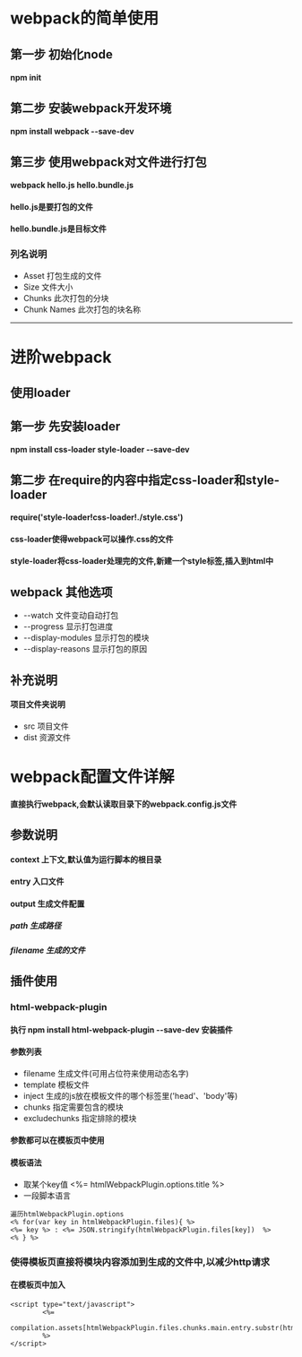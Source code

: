 # webpack的简单使用

## 第一步 初始化node

#### npm init 

## 第二步 安装webpack开发环境

#### npm install webpack --save-dev

## 第三步 使用webpack对文件进行打包

#### webpack hello.js hello.bundle.js
#### hello.js是要打包的文件
#### hello.bundle.js是目标文件

### 列名说明
- Asset 打包生成的文件
- Size 文件大小
- Chunks 此次打包的分块
- Chunk Names 此次打包的块名称

-----------------------------------------------------------

# 进阶webpack

## 使用loader

## 第一步 先安装loader

#### npm install css-loader style-loader --save-dev

## 第二步 在require的内容中指定css-loader和style-loader

#### require('style-loader!css-loader!./style.css')

#### css-loader使得webpack可以操作.css的文件

#### style-loader将css-loader处理完的文件,新建一个style标签,插入到html中

## webpack 其他选项

- --watch 文件变动自动打包
- --progress 显示打包进度
- --display-modules 显示打包的模块
- --display-reasons 显示打包的原因

## 补充说明

#### 项目文件夹说明
- src 项目文件
- dist 资源文件

# webpack配置文件详解

#### 直接执行webpack,会默认读取目录下的webpack.config.js文件

## 参数说明

#### context 上下文,默认值为运行脚本的根目录
#### entry 入口文件
#### output 生成文件配置
##### path 生成路径
##### filename 生成的文件

## 插件使用

### html-webpack-plugin

#### 执行 npm install html-webpack-plugin --save-dev 安装插件

#### 参数列表

- filename 生成文件(可用占位符来使用动态名字)
- template 模板文件
- inject 生成的js放在模板文件的哪个标签里('head'、'body'等)
- chunks 指定需要包含的模块
- excludechunks 指定排除的模块

#### 参数都可以在模板页中使用
#### 模板语法 
- 取某个key值 <%= htmlWebpackPlugin.options.title %>
- 一段脚本语言 
```
遍历htmlWebpackPlugin.options
<% for(var key in htmlWebpackPlugin.files){ %>
<%= key %> : <%= JSON.stringify(htmlWebpackPlugin.files[key])  %>
<% } %>
```

### 使得模板页直接将模块内容添加到生成的文件中,以减少http请求
#### 在模板页中加入 
```
<script type="text/javascript">
        <%= 
            compilation.assets[htmlWebpackPlugin.files.chunks.main.entry.substr(htmlWebpackPlugin.files.publicPath.length)].source() 
        %>
</script>
```

